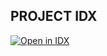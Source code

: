 ## PROJECT IDX

[![Open in IDX](https://cdn.idx.dev/btn/open_purple_32.svg)](https://idx.google.com/import?url=https%3A%2F%2Fgithub.com%2Fneuronick%2Fdrupal10-project-idx)
